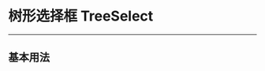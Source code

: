 # 树形选择框 TreeSelect

---

## 基本用法

<div class="demo-block">
  <o-treeselect v-model='value' :multiple="true" :options="options"></o-treeselect>
</div>

<script>
export default {
  data () {
    return  {
      value: null,
      options: [
        {
          id: 'a',
          label: 'a',
          children: [{
            id: 'aa',
            label: 'aa',
            children: [
              {
                id: 'cc',
                label: 'cc'
              }
            ]
          }, {
            id: 'ab',
            label: 'ab',
          }],
        }, 
        {
          id: 'b',
          label: 'b',
        }, 
        {
          id: 'c',
          label: 'c',
        }
      ]
    }
  }
}
</script>